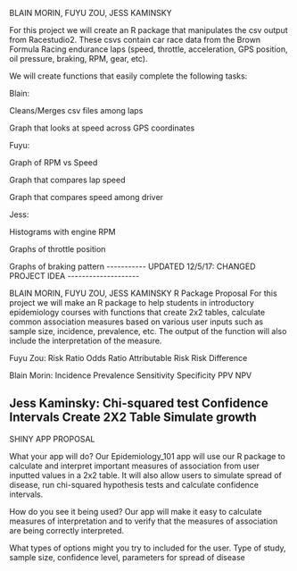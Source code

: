 BLAIN MORIN, FUYU ZOU, JESS KAMINSKY

For this project we will create an R package that manipulates the csv output from Racestudio2. These csvs contain car race data from the Brown Formula Racing endurance laps (speed, throttle, acceleration, GPS position, oil pressure, braking, RPM, gear, etc). 

We will create functions that easily complete the following tasks:

Blain:

Cleans/Merges csv files among laps

Graph that looks at speed across GPS coordinates

Fuyu:

Graph of RPM vs Speed

Graph that compares lap speed

Graph that compares speed among driver

Jess:

Histograms with engine RPM

Graphs of throttle position

Graphs of braking pattern
----------- UPDATED 12/5/17: CHANGED PROJECT IDEA --------------------

BLAIN MORIN, FUYU ZOU, JESS KAMINSKY
R Package Proposal
For this project we will make an R package to help students in introductory epidemiology courses with functions that create 2x2 tables, calculate common association measures based on various user inputs such as sample size, incidence, prevalence, etc. The output of the function will also include the interpretation of the measure. 

Fuyu Zou:
Risk Ratio 
Odds Ratio 
Attributable Risk 
Risk Difference 

Blain Morin:
Incidence
Prevalence
Sensitivity
Specificity
PPV
NPV

Jess Kaminsky:
Chi-squared test 
Confidence Intervals 
Create 2X2 Table 
Simulate growth
-------------------------------------------------------------------------------
SHINY APP PROPOSAL

What your app will do?
Our Epidemiology_101 app will use our R package to calculate and interpret important measures of association from user inputted values in a 2x2 table. It will also allow users to simulate spread of disease, run chi-squared hypothesis tests and calculate confidence intervals. 

How do you see it being used?
Our app will make it easy to calculate measures of interpretation and to verify that the measures of association are being correctly interpreted. 

What types of options might you try to included for the user.
Type of study,  sample size, confidence level, parameters for spread of disease

